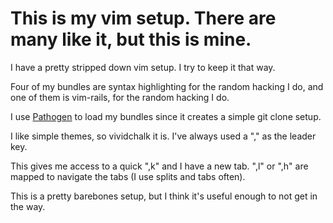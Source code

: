 # This is my vim setup. There are many like it, but this is mine.

I have a pretty stripped down vim setup. I try to keep it that way. 

Four of my bundles are syntax highlighting for the random hacking I do, and one of them is vim-rails, for the random hacking I do.

I use [Pathogen](https://github.com/tpope/vim-pathogen) to load my bundles since it creates a simple git clone setup.

I like simple themes, so vividchalk it is. I've always used a "," as the leader key. 

This gives me access to a quick ",k" and I have a new tab. ",l" or ",h" are mapped to navigate the tabs (I use splits and tabs often).

This is a pretty barebones setup, but I think it's useful enough to not get in the way.
